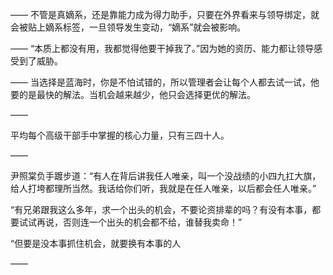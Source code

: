 ——
不管是真嫡系，还是靠能力成为得力助手，只要在外界看来与领导绑定，就会被贴上嫡系标签，一旦领导发生变动，“嫡系”就会被影响。

——
“本质上都没有用，我都觉得他要干掉我了。”因为她的资历、能力都让领导感受到了威胁。

——
当选择是蓝海时，你是不怕试错的，所以管理者会让每个人都去试一试，他要的是最快的解法。当机会越来越少，他只会选择更优的解法。

——

平均每个高级干部手中掌握的核心力量，只有三四十人。

——

尹照棠负手踱步道：“有人在背后讲我任人唯亲，叫一个没战绩的小四九扛大旗，给人打垮都理所当然。我话给你们听，我就是在任人唯亲，以后都会任人唯亲。”

“有兄弟跟我这么多年，求一个出头的机会，不要论资排辈的吗？有没有本事，都要试试再说，否则连一个出头的机会都不给，谁替我卖命！”

“但要是没本事抓住机会，就要换有本事的人

——

